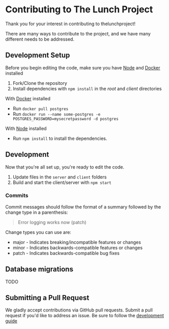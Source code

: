 # Contributing to The Lunch Project
Thank you for your interest in contributing to thelunchproject!
 
There are many ways to contribute to the project, and we have many different needs to be addressed. 

## Development Setup
Before you begin editing the code, make sure you have [Node] and [Docker] installed

1. Fork/Clone the repository
2. Install dependencies with `npm install` in the *root* and *client* directories

With [Docker] installed

* Run `docker pull postgres`
* Run `docker run --name some-postgres -e POSTGRES_PASSWORD=mysecretpassword -d postgres`

With [Node] installed

* Run `npm install` to install the dependencies.

## Development

Now that you're all set up, you're ready to edit the code.

1. Update files in the `server` and `client` folders
2. Build and start the client/server with `npm start`

### Commits
Commit messages should follow the format of a summary followed by the change type in a parenthesis:
	
> Error logging works now (patch)

Change types you can use are:
* major - Indicates breaking/incompatible features or changes
* minor - Indicates backwards-compatible features or changes
* patch - Indicates backwards-compatible bug fixes

## Database migrations
TODO

## Submitting a Pull Request

We gladly accept contributions via GitHub pull requests. Submit a pull request if you'd like to address an issue. Be sure to follow the [development guide](#development-setup)


[Node]: https://nodejs.org/en/docs/
[Docker]: https://www.docker.com